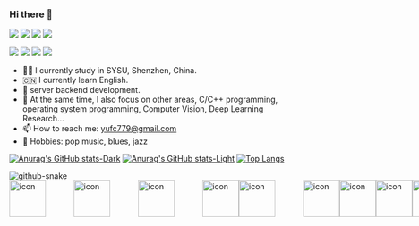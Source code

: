 
### Hi there 👋

<p>
<img src="https://img.shields.io/static/v1?label=Focus&message=server backend development&color=purple"/>
<img src="https://img.shields.io/static/v1?label=Focus&message=Operating System&color=red"/>
<img src="https://img.shields.io/static/v1?label=Focus&message=redis&color=blue"/>
<img src="https://img.shields.io/static/v1?label=Focus&message=Cplusplus&color=yellow"/>


</p>

<p>
<img src="https://img.shields.io/static/v1?label=Focus&message=Linux OS&color=pink"/>
<img src="https://img.shields.io/static/v1?label=Focus&message=DeepLearning&color=yellow"/>
<img src="https://img.shields.io/static/v1?label=Focus&message=MySQL&color=orange"/>
<img src="https://img.shields.io/static/v1?label=University&message=SYSU&color=green"/>
</p>

- 👨‍💼 I currently study in SYSU, Shenzhen, China.
- 🇨🇳 I currently learn English.
- 💬 server backend development.
- 💬 At the same time, I also focus on other areas, C/C++ programming, operating system programming, Computer Vision, Deep Learning Research...
- 📫 How to reach me: yufc779@gmail.com
- 🌱 Hobbies: pop music, blues, jazz

[![Anurag's GitHub stats-Dark](https://github-readme-stats.vercel.app/api?username=Yufccode&show_icons=true&theme=dark&rank_icon=github&hide=prs,contribs#gh-dark-mode-only)](https://github.com/anuraghazra/github-readme-stats#gh-dark-mode-only)
[![Anurag's GitHub stats-Light](https://github-readme-stats.vercel.app/api?username=Yufccode&show_icons=true&theme=default&rank_icon=github&hide=prs,contribs#gh-light-mode-only)](https://github.com/anuraghazra/github-readme-stats#gh-light-mode-only)
[![Top Langs](https://github-readme-stats.vercel.app/api/top-langs/?username=Yufccode&layout=compact)](https://github.com/anuraghazra/github-readme-stats)

<!-- Snake Code Contribution Map 贪吃蛇代码贡献图 -->
<picture>
  <source media="(prefers-color-scheme: dark)" srcset="https://cdn.jsdelivr.net/gh/sun0225SUN/sun0225SUN/profile-snake-contrib/github-contribution-grid-snake-dark.svg" />
  <source media="(prefers-color-scheme: light)" srcset="https://cdn.jsdelivr.net/gh/sun0225SUN/sun0225SUN/profile-snake-contrib/github-contribution-grid-snake.svg" />
  <img alt="github-snake" src="https://cdn.jsdelivr.net/gh/sun0225SUN/sun0225SUN/profile-snake-contrib/github-contribution-grid-snake-dark.svg" />
</picture>

<!-- gif -->
<div style="display: inline-flex;">
  <!-- svg -->
  <img src="https://techstack-generator.vercel.app/kubernetes-icon.svg" alt="icon" width="65" style="width: 65px; height: 65px; margin-right: 50px; margin-bottom: 0px;" />
  <img src="https://techstack-generator.vercel.app/js-icon.svg" alt="icon" width="65" style="width: 65px; height: 65px; margin-right: 50px; margin-bottom: 0px;" />
  <img src="https://techstack-generator.vercel.app/mysql-icon.svg" alt="icon" width="65" style="width: 65px; height: 65px; margin-right: 50px; margin-bottom: 0px;" />
  <img src="https://techstack-generator.vercel.app/webpack-icon.svg" alt="icon" width="65" style="width: 65px; height: 65px; margin-right: 0px; margin-bottom: 0px;" />
  <img src="https://techstack-generator.vercel.app/docker-icon.svg" alt="icon" width="65" style="width: 65px; height: 65px; margin-right: 50px; margin-bottom: 0px;" /> 
  <img src="https://techstack-generator.vercel.app/redux-icon.svg" alt="icon" width="65" style="width: 65px; height: 65px; margin-right: 0px; margin-bottom: 0px;" />
  <img src="https://techstack-generator.vercel.app/java-icon.svg" alt="icon" width="65" style="width: 65px; height: 65px; margin-right: 0px; margin-bottom: 0px;" />
  <img src="https://techstack-generator.vercel.app/eslint-icon.svg" alt="icon" width="65" style="width: 65px; height: 65px; margin-right: 0px; margin-bottom: 0px;" />
  <img src="https://techstack-generator.vercel.app/aws-icon.svg" alt="icon" width="65" style="width: 65px; height: 65px; margin-right: 50px; margin-bottom: 0px;" />
  <img src="https://techstack-generator.vercel.app/ts-icon.svg" alt="icon" width="65" style="width: 65px; height: 65px; margin-right: 50px; margin-bottom: 0px;" />
  <img src="https://techstack-generator.vercel.app/nginx-icon.svg" alt="icon" width="65" style="width: 65px; height: 65px; margin-right: 50px; margin-bottom: 0px;" /><br>
  <img height="100" width="100" src="https://cdn.jsdelivr.net/gh/sun0225SUN/sun0225SUN/assets/images/html.webp">
  <img height="100" width="100" src="https://cdn.jsdelivr.net/gh/sun0225SUN/sun0225SUN/assets/images/cssgif.webp">
  <img height="100" width="100" src="https://cdn.jsdelivr.net/gh/sun0225SUN/sun0225SUN/assets/images/vscode.webp">
  <img height="100" width="100" src="https://cdn.jsdelivr.net/gh/sun0225SUN/sun0225SUN/assets/images/react.webp">
  <img height="95" width="95" src="https://cdn.jsdelivr.net/gh/sun0225SUN/sun0225SUN/assets/images/vue.webp">
  <img height="100" width="100" src="https://cdn.jsdelivr.net/gh/sun0225SUN/sun0225SUN/assets/images/python.webp">
  <img height="100" width="100" src="https://cdn.jsdelivr.net/gh/sun0225SUN/sun0225SUN/assets/images/js.webp">
  <img height="100" width="100" src="https://cdn.jsdelivr.net/gh/sun0225SUN/sun0225SUN/assets/images/github.webp">
</div>


